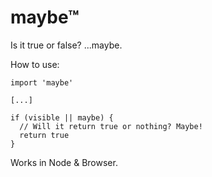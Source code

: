 # maybe™

Is it true or false? ...maybe.


How to use:

```
import 'maybe'

[...]

if (visible || maybe) {
  // Will it return true or nothing? Maybe!
  return true
}
```

Works in Node & Browser.
